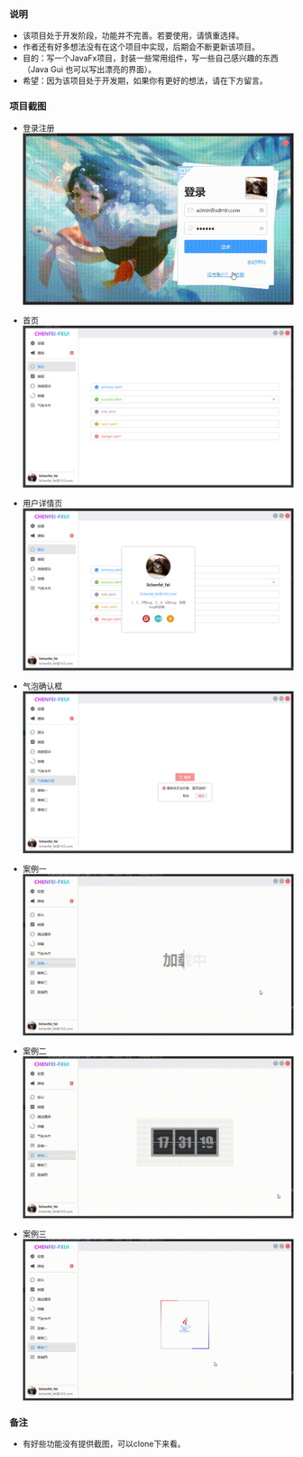 ### 说明

- 该项目处于开发阶段，功能并不完善。若要使用，请慎重选择。
- 作者还有好多想法没有在这个项目中实现，后期会不断更新该项目。
- 目的：写一个JavaFx项目，封装一些常用组件，写一些自己感兴趣的东西（Java Gui 也可以写出漂亮的界面）。
- 希望：因为该项目处于开发期，如果你有更好的想法，请在下方留言。

### 项目截图

- 登录注册
  ![4.gif](document/img/4.gif)
- 首页
  ![img_2.png](document/img/img_2.png)
- 用户详情页
  ![img_3.png](document/img/img_3.png)
- 气泡确认框
  ![img_4.png](document/img/img_4.png)

- 案例一
  ![2.gif](document/img/2.gif)
- 案例二
  ![3.gif](document/img/3.gif)
- 案例三
  ![1.gif](document/img/1.gif)

### 备注

- 有好些功能没有提供截图，可以clone下来看。